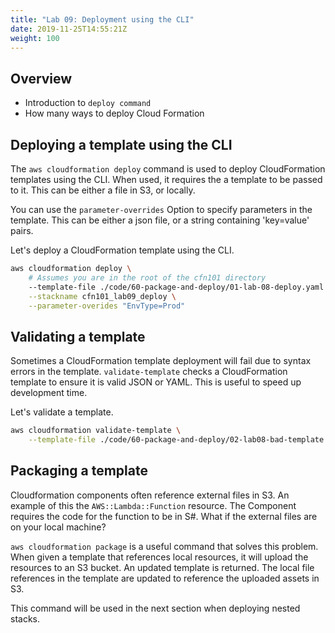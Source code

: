 ```yaml
---
title: "Lab 09: Deployment using the CLI"
date: 2019-11-25T14:55:21Z
weight: 100
---
```


## Overview

* Introduction to `deploy command`
* How many ways to deploy Cloud Formation

## Deploying a template using the CLI

The `aws cloudformation deploy` command is used to deploy CloudFormation templates using the CLI.
When used, it requires the a template to be passed to it. This can be either a file in S3, or locally.

You can use the `parameter-overrides` Option to specify parameters in the template. This can be either a json file, or a string containing 'key=value' pairs.

Let's deploy a CloudFormation template using the CLI.

```bash
aws cloudformation deploy \
    # Assumes you are in the root of the cfn101 directory
    --template-file ./code/60-package-and-deploy/01-lab-08-deploy.yaml \
    --stackname cfn101_lab09_deploy \
    --parameter-overides "EnvType=Prod"
```
## Validating a template

Sometimes a CloudFormation template deployment will fail due to syntax errors in the template.
`validate-template` checks a CloudFormation template to ensure it is valid JSON or YAML. This is useful to speed up development time. 

Let's validate a template.

```bash
aws cloudformation validate-template \
    --template-file ./code/60-package-and-deploy/02-lab08-bad-template.yaml
```

## Packaging a template

Cloudformation components often reference external files in S3. An example of this the `AWS::Lambda::Function` resource. The Component requires the code for the function to be in S#. What if the external files are on your local machine?

`aws cloudformation package` is a useful command that solves this problem. When given a template that references local resources, it will upload the resources to an S3 bucket. An updated template is returned. The local file references in the template are updated to reference the uploaded assets in S3.

This command will be used in the next section when deploying nested stacks.



